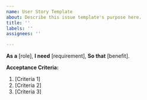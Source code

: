 ```yaml
---
name: User Story Template
about: Describe this issue template's purpose here.
title: ''
labels: ''
assignees: ''

---
```


**As a** [role],
**I need** [requirement],
**So that** [benefit].

**Acceptance Criteria:**
1. [Criteria 1]
2. [Criteria 2]
3. [Criteria 3]
